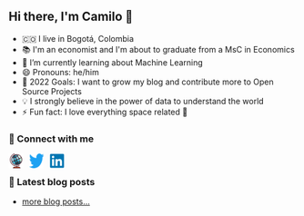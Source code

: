 ## Hi there, I'm Camilo 👋

- 🇨🇴 I live in Bogotá, Colombia
- 📚 I'm an economist and I'm about to graduate from a MsC in Economics
- 🌱 I’m currently learning about Machine Learning
- 😄 Pronouns: he/him
- 🥅 2022 Goals: I want to grow my blog and contribute more to Open Source Projects
- 💡 I strongly believe in the power of data to understand the world
- ⚡ Fun fact: I love everything space related 🚀

### 🔗 Connect with me

[<img align="left" alt="Website" width="26px" src="./img/earth-globe.svg" style="padding-right:10px;" />][website]
&nbsp;&nbsp;
[<img align="left" alt="Twitter" width="26px" src="./img/twitter-original.svg" style="padding-right:10px;" />][twitter]
&nbsp;&nbsp;
[<img align="left" alt="LinkedIn" width="26px" src="./img/linkedin-original.svg" style="padding-right:10px;" />][linkedin]


### 📕 Latest blog posts

<!-- BLOG-POST-LIST:START -->
<!-- BLOG-POST-LIST:END -->

- [more blog posts...](https://camartinezbu.com)



[website]: https://camartinezbu.com
[twitter]: https://twitter.com/camartinezbu
[linkedin]: https://www.linkedin.com/in/camartinezbu/